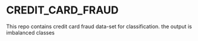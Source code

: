 # CREDIT_CARD_FRAUD
This repo contains credit card fraud data-set for classification. the output is imbalanced classes 
